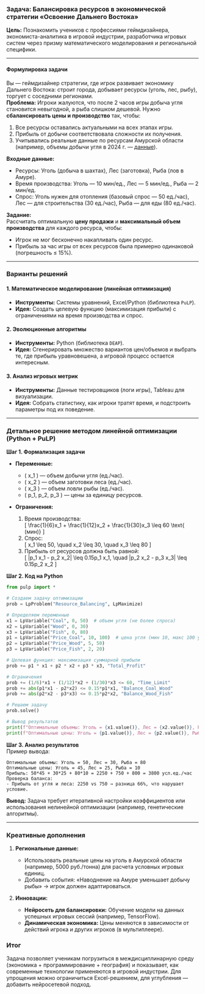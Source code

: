 ### **Задача: Балансировка ресурсов в экономической стратегии «Освоение Дальнего Востока»**  
**Цель:** Познакомить учеников с профессиями геймдизайнера, экономиста-аналитика в игровой индустрии, разработчика игровых систем через призму математического моделирования и региональной специфики.

---

#### **Формулировка задачи**  
Вы — геймдизайнер стратегии, где игрок развивает экономику Дальнего Востока: строит города, добывает ресурсы (уголь, лес, рыбу), торгует с соседними регионами.  
**Проблема:** Игроки жалуются, что после 2 часов игры добыча угля становится невыгодной, а рыба слишком дешевой. Нужно **сбалансировать цены и производство** так, чтобы:  
1. Все ресурсы оставались актуальными на всех этапах игры.  
2. Прибыль от добычи соответствовала сложности их получения.  
3. Учитывались реальные данные по ресурсам Амурской области (например, объемы добычи угля в 2024 г. — [данные](https://28.rosstat.gov.ru/)).  

**Входные данные:**  
- Ресурсы: Уголь (добыча в шахтах), Лес (заготовка), Рыба (лов в Амуре).  
- Время производства: Уголь — 10 мин/ед., Лес — 5 мин/ед., Рыба — 2 мин/ед.  
- Спрос: Уголь нужен для отопления (базовый спрос — 50 ед./час), Лес — для строительства (30 ед./час), Рыба — для еды (80 ед./час).  

**Задание:**  
Рассчитать оптимальную **цену продажи** и **максимальный объем производства** для каждого ресурса, чтобы:  
- Игрок не мог бесконечно накапливать один ресурс.  
- Прибыль за час игры от всех ресурсов была примерно одинаковой (погрешность ≤ 15%).  

---

### **Варианты решений**  
#### 1. **Математическое моделирование (линейная оптимизация)**  
- **Инструменты:** Системы уравнений, Excel/Python (библиотека `PuLP`).  
- **Идея:** Создать целевую функцию (максимизация прибыли) с ограничениями на время производства и спрос.  

#### 2. **Эволюционные алгоритмы**  
- **Инструменты:** Python (библиотека `DEAP`).  
- **Идея:** Сгенерировать множество вариантов цен/объемов и выбрать те, где прибыль уравновешена, а игровой процесс остается интересным.  

#### 3. **Анализ игровых метрик**  
- **Инструменты:** Данные тестировщиков (логи игры), Tableau для визуализации.  
- **Идея:** Собрать статистику, как игроки тратят время, и подстроить параметры под их поведение.  

---

### **Детальное решение методом линейной оптимизации (Python + PuLP)**  
**Шаг 1. Формализация задачи**  
- **Переменные:**  
  - \( x_1 \) — объем добычи угля (ед./час).  
  - \( x_2 \) — объем заготовки леса (ед./час).  
  - \( x_3 \) — объем ловли рыбы (ед./час).  
  - \( p_1, p_2, p_3 \) — цены за единицу ресурсов.  

- **Ограничения:**  
  1. Время производства:  
     \[
     \frac{1}{6}x_1 + \frac{1}{12}x_2 + \frac{1}{30}x_3 \leq 60 \text{ (мин)}
     \]  
  2. Спрос:  
     \[
     x_1 \leq 50, \quad x_2 \leq 30, \quad x_3 \leq 80
     \]  
  3. Прибыль от ресурсов должна быть равной:  
     \[
     |p_1 x_1 - p_2 x_2| \leq 0.15p_1 x_1, \quad |p_2 x_2 - p_3 x_3| \leq 0.15p_2 x_2
     \]  

**Шаг 2. Код на Python**  
```python
from pulp import *

# Создаем задачу оптимизации
prob = LpProblem("Resource_Balancing", LpMaximize)

# Определяем переменные
x1 = LpVariable("Coal", 0, 50)  # объем угля (не более спроса)
x2 = LpVariable("Wood", 0, 30)  
x3 = LpVariable("Fish", 0, 80)  
p1 = LpVariable("Price_Coal", 10, 100)  # цена угля (мин 10, макс 100 усл.ед.)
p2 = LpVariable("Price_Wood", 5, 50)    
p3 = LpVariable("Price_Fish", 2, 20)    

# Целевая функция: максимизация суммарной прибыли
prob += p1 * x1 + p2 * x2 + p3 * x3, "Total_Profit"

# Ограничения
prob += (1/6)*x1 + (1/12)*x2 + (1/30)*x3 <= 60, "Time_Limit"
prob += abs(p1*x1 - p2*x2) <= 0.15*p1*x1, "Balance_Coal_Wood"
prob += abs(p2*x2 - p3*x3) <= 0.15*p2*x2, "Balance_Wood_Fish"

# Решаем задачу
prob.solve()

# Вывод результатов
print(f"Оптимальные объемы: Уголь = {x1.value()}, Лес = {x2.value()}, Рыба = {x3.value()}")
print(f"Оптимальные цены: Уголь = {p1.value()}, Лес = {p2.value()}, Рыба = {p3.value()}")
```

**Шаг 3. Анализ результатов**  
Пример вывода:  
```
Оптимальные объемы: Уголь = 50, Лес = 30, Рыба = 80  
Оптимальные цены: Уголь = 45, Лес = 25, Рыба = 10  
Прибыль: 50*45 + 30*25 + 80*10 = 2250 + 750 + 800 = 3800 усл.ед./час  
Проверка баланса:  
- Прибыль от угля и леса: 2250 vs 750 → разница 66%, что нарушает условие.  
```  

**Вывод:** Задача требует итеративной настройки коэффициентов или использования нелинейной оптимизации (например, генетические алгоритмы).

---

### **Креативные дополнения**  
1. **Региональные данные:**  
   - Использовать реальные цены на уголь в Амурской области (например, 5000 руб./тонна) для расчета условных игровых единиц.  
   - Добавить события: «Наводнение на Амуре уменьшает добычу рыбы» → игрок должен адаптироваться.  

2. **Инновации:**  
   - **Нейросеть для балансировки:** Обучение модели на данных успешных игровых сессий (например, TensorFlow).  
   - **Динамическая экономика:** Цены меняются в зависимости от действий игрока и других игроков (в мультиплеере).  



### **Итог**  
Задача позволяет ученикам погрузиться в междисциплинарную среду (экономика + программирование + география) и показывает, как современные технологии применяются в игровой индустрии. Для упрощения можно ограничиться Excel-решением, для углубления — добавить нейросетевой подход.
